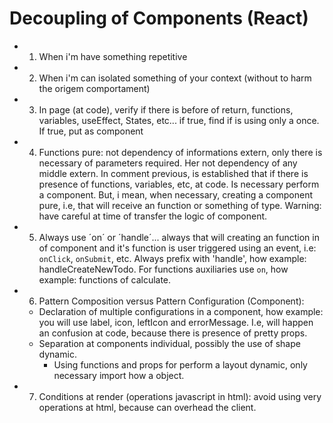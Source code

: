 
# Decoupling of Components (React)

- 1. When i'm have something repetitive
- 2. When i'm can isolated something of your context (without to harm the origem comportament)
- 3. In page (at code), verify if there is before of return, functions, variables, useEffect, States, etc... if true, find if is using only a once. If true, put as
component
- 4. Functions pure: not dependency of informations extern, only there is necessary of
parameters required. Her not dependency of any middle extern. In comment previous, is established that if there is presence of functions, variables, etc, at code. Is necessary perform a component. But, i mean, when necessary, creating a component pure,
i.e, that will receive an function or something of type. Warning: have careful at time of transfer the logic of component.
- 5. Always use ´on´ or ´handle´... always that will creating an function in of
component and it's function is user triggered using an event, i.e: `onClick`, `onSubmit`, etc. Always prefix with 'handle', how example: handleCreateNewTodo. For functions auxiliaries use `on`, how example:
functions of calculate.
- 6. Pattern Composition versus Pattern Configuration (Component): 
  - Declaration of multiple configurations in a component, how example: you will use
  label, icon, leftIcon and errorMessage. I.e, will happen an confusion at code, because there is presence of pretty props.
  - Separation at components individual, possibly the use of shape dynamic.
    - Using functions and props for perform a layout dynamic, only necessary import how a object.
- 7. Conditions at render (operations javascript in html): avoid using very operations
at html, because can overhead the client.
